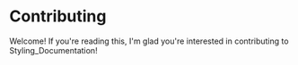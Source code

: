 # Contributing

Welcome! If you're reading this, I'm glad you're interested in contributing to Styling_Documentation!
